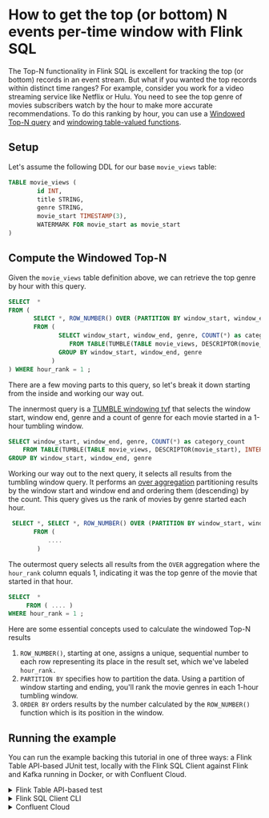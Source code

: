 <!-- title: How to get the top (or bottom) N events per-time window with Flink SQL -->
<!-- description: In this tutorial, learn how to get the top (or bottom) N events per-time window with Flink SQL, with step-by-step instructions and supporting code. -->

# How to get the top (or bottom) N events per-time window with Flink SQL

The Top-N functionality in Flink SQL is excellent for tracking the top (or bottom) records in an event stream.  But what if you wanted the top records within distinct time ranges?  For example, consider you work for a video streaming service like Netflix or Hulu.  You need to see the top genre of movies subscribers watch by the hour to make more accurate recommendations.  To do this ranking by hour, you can use a [Windowed Top-N query](https://nightlies.apache.org/flink/flink-docs-release-1.19/docs/dev/table/sql/queries/window-topn/) and [windowing table-valued functions](https://nightlies.apache.org/flink/flink-docs-release-1.19/docs/dev/table/sql/queries/window-tvf/).

## Setup

Let's assume the following DDL for our base `movie_views` table:

```sql
TABLE movie_views (
        id INT,
        title STRING,
        genre STRING,
        movie_start TIMESTAMP(3),
        WATERMARK FOR movie_start as movie_start
)
```

## Compute the Windowed Top-N

Given the `movie_views` table definition above, we can retrieve the top genre by hour with this query.

```sql
SELECT  *
FROM (
       SELECT *, ROW_NUMBER() OVER (PARTITION BY window_start, window_end ORDER BY category_count DESC ) as hour_rank
       FROM (
              SELECT window_start, window_end, genre, COUNT(*) as category_count
                 FROM TABLE(TUMBLE(TABLE movie_views, DESCRIPTOR(movie_start), INTERVAL '1' HOUR))
              GROUP BY window_start, window_end, genre
            )
) WHERE hour_rank = 1 ;
```
 
There are a few moving parts to this query, so let's break it down starting from the inside and working our way out.

The innermost query is a [TUMBLE windowing tvf](https://nightlies.apache.org/flink/flink-docs-release-1.19/docs/dev/table/sql/queries/window-tvf/#tumble) that selects the window start, window end, genre and a count of genre for each movie started in a 1-hour tumbling window.

```sql
SELECT window_start, window_end, genre, COUNT(*) as category_count
    FROM TABLE(TUMBLE(TABLE movie_views, DESCRIPTOR(movie_start), INTERVAL '1' HOUR))
GROUP BY window_start, window_end, genre
```

Working our way out to the next query, it selects all results from the tumbling window query.  It performs an [over aggregation](https://nightlies.apache.org/flink/flink-docs-release-1.19/docs/dev/table/sql/queries/over-agg/) partitioning results by the window start and window end and ordering them (descending) by the count.  This query gives us the rank of movies by genre started each hour.

```sql
 SELECT *, SELECT *, ROW_NUMBER() OVER (PARTITION BY window_start, window_end ORDER BY category_count DESC )
       FROM ( 
           ....
        )
```

The outermost query selects all results from the `OVER` aggregation where the `hour_rank` column equals 1, indicating it was the top genre of the movie that started in that hour.

```sql
SELECT  *
     FROM ( .... )
WHERE hour_rank = 1 ;
```

Here are some essential concepts used to calculate the windowed Top-N results

1. `ROW_NUMBER()`, starting at one, assigns a unique, sequential number to each row representing its place in the result set, which we've labeled `hour_rank.`
2. `PARTITION BY` specifies how to partition the data. Using a partition of window starting and ending, you'll rank the movie genres in each 1-hour tumbling window.
3. `ORDER BY` orders results by the number calculated by the `ROW_NUMBER()` function which is its position in the window.

## Running the example

You can run the example backing this tutorial in one of three ways: a Flink Table API-based JUnit test, locally with the Flink SQL Client 
against Flink and Kafka running in Docker, or with Confluent Cloud.

<details>
  <summary>Flink Table API-based test</summary>

  ### Prerequisites

  * Java 17, e.g., follow the OpenJDK installation instructions [here](https://openjdk.org/install/) if you don't have Java. 
  * Docker running via [Docker Desktop](https://docs.docker.com/desktop/) or [Docker Engine](https://docs.docker.com/engine/install/)

  ### Run the test

  Clone the `confluentinc/tutorials` GitHub repository (if you haven't already) and navigate to the `tutorials` directory:

  ```shell
  git clone git@github.com:confluentinc/tutorials.git
  cd tutorials
  ```

  Run the following command to execute [FlinkSqlWindowedTopNTest#testWindowedTopN](https://github.com/confluentinc/tutorials/blob/master/windowed-top-N/flinksql/src/test/java/io/confluent/developer/FlinkSqlWindowedTopNTest.java):

  ```plaintext
  ./gradlew clean :windowed-top-N:flinksql:test
  ```

  The test starts Kafka and Schema Registry with [Testcontainers](https://testcontainers.com/), runs the Flink SQL commands
  above against a local Flink `StreamExecutionEnvironment`, and ensures that the aggregation results are what we expect.
</details>

<details>
  <summary>Flink SQL Client CLI</summary>

  ### Prerequisites

  * Docker running via [Docker Desktop](https://docs.docker.com/desktop/) or [Docker Engine](https://docs.docker.com/engine/install/)
  * [Docker Compose](https://docs.docker.com/compose/install/). Ensure that the command `docker compose version` succeeds.

  ### Run the commands

  Clone the `confluentinc/tutorials` GitHub repository (if you haven't already) and navigate to the `tutorials` directory:

  ```shell
  git clone git@github.com:confluentinc/tutorials.git
  cd tutorials
  ```

  Start Flink and Kafka:

  ```shell
  docker compose -f ./docker/docker-compose-flinksql.yml up -d
  ```

  Next, open the Flink SQL Client CLI:

  ```shell
  docker exec -it flink-sql-client sql-client.sh
  ```

  Finally, run following SQL statements to create the `movie_views` table backed by Kafka running in Docker, populate it with
  test data, and run the Top-N query.

  ```sql
  CREATE TABLE movie_views (
            id INT,
            title STRING,
            genre STRING,
            movie_start TIMESTAMP(3),
            WATERMARK FOR movie_start as movie_start
  ) WITH (
      'connector' = 'kafka',
      'topic' = 'movie_views',
      'properties.bootstrap.servers' = 'broker:9092',
      'scan.startup.mode' = 'earliest-offset',
      'key.format' = 'raw',
      'key.fields' = 'id',
      'value.format' = 'json',
      'value.fields-include' = 'EXCEPT_KEY'
  );
  ```

  ```sql
  INSERT INTO movie_views (id, title, genre, movie_start)
  VALUES (123, 'The Dark Knight', 'Action', TO_TIMESTAMP('2024-04-23 19:04:00')),
         (456, 'Avengers: Endgame', 'Action', TO_TIMESTAMP('2024-04-23 22:01:00')),
         (789, 'Inception', 'Sci-Fi', TO_TIMESTAMP('2024-04-23 20:24:00')),
         (147, 'Joker', 'Drama', TO_TIMESTAMP('2024-04-23 22:56:00')),
         (258, 'The Godfather', 'Crime', TO_TIMESTAMP('2024-04-23 19:13:00')),
         (369, 'Casablanca', 'Romance', TO_TIMESTAMP('2024-04-23 20:26:00')),
         (321, 'The Shawshank Redemption', 'Drama', TO_TIMESTAMP('2024-04-23 20:20:00')),
         (654, 'Forrest Gump', 'Drama', TO_TIMESTAMP('2024-04-23 21:54:00')),
         (135, 'Pulp Fiction', 'Crime', TO_TIMESTAMP('2024-04-23 22:09:00')),
         (246, 'The Godfather: Part II', 'Crime', TO_TIMESTAMP('2024-04-23 19:28:00')),
         (842, 'Toy Story 3', 'Animation', TO_TIMESTAMP('2024-04-23 23:12:00')),
         (931, 'Up', 'Animation', TO_TIMESTAMP('2024-04-23 22:17:00')),
         (624, 'The Lion King', 'Animation', TO_TIMESTAMP('2024-04-23 22:28:00')),
         (512, 'Star Wars: The Force Awakens', 'Sci-Fi', TO_TIMESTAMP('2024-04-23 20:42:00')),
         (678, 'The Matrix', 'Sci-Fi', TO_TIMESTAMP('2024-04-23 19:25:00')),
         (753, 'Interstellar', 'Sci-Fi', TO_TIMESTAMP('2024-04-23 20:14:00')),
         (834, 'Titanic', 'Romance', TO_TIMESTAMP('2024-04-23 20:25:00')),
         (333, 'The Pride of Archbishop Carroll', 'History', TO_TIMESTAMP('2024-04-24 03:37:00'));
  ```

  ```sql
  SELECT  *
  FROM (
      SELECT *, ROW_NUMBER() OVER (PARTITION BY window_start, window_end ORDER BY category_count DESC ) as hour_rank
      FROM (
          SELECT window_start, window_end, genre, COUNT(*) as category_count
          FROM TABLE(TUMBLE(TABLE movie_views, DESCRIPTOR(movie_start), INTERVAL '1' HOUR))
          GROUP BY window_start, window_end, genre
      )
  ) WHERE hour_rank = 1 ;
  ```

  The query output should look like this:

  ```plaintext
              window_start         window_end         genre      category_count    hour_rank 
          2024-04-23 19:00:00  2024-04-23 20:00:00    Crime           2               1 
          2024-04-23 20:00:00  2024-04-23 21:00:00    Sci-Fi          3               1 
          2024-04-23 21:00:00  2024-04-23 22:00:00    Drama           1               1 
          2024-04-23 22:00:00  2024-04-23 23:00:00    Animation       2               1 
          2024-04-23 23:00:00  2024-04-24 00:00:00    Animation       1               1   
  ```

  When you are finished, clean up the containers used for this tutorial by running:

  ```shell
  docker compose -f ./docker/docker-compose-flinksql.yml down
  ```
</details>

<details>
  <summary>Confluent Cloud</summary>

  ### Prerequisites

  * A [Confluent Cloud](https://confluent.cloud/signup) account
  * A Flink compute pool created in Confluent Cloud. Follow [this](https://docs.confluent.io/cloud/current/flink/get-started/quick-start-cloud-console.html) quick start to create one.

  ### Run the commands

  In the Confluent Cloud Console, navigate to your environment and then click the `Open SQL Workspace` button for the compute
  pool that you have created.

  Select the default catalog (Confluent Cloud environment) and database (Kafka cluster) to use with the dropdowns at the top right.

  Finally, run following SQL statements to create the `movie_views` table, populate it with test data, and run the windowed Top-N query.

  ```sql
  CREATE TABLE movie_views (
      id INT,
      title STRING,
      genre STRING,
      movie_start TIMESTAMP(3),
      WATERMARK FOR movie_start as movie_start
  )
  ```

  ```sql
  INSERT INTO movie_views (id, title, genre, movie_start)
  VALUES (123, 'The Dark Knight', 'Action', TO_TIMESTAMP('2024-04-23 19:04:00')),
         (456, 'Avengers: Endgame', 'Action', TO_TIMESTAMP('2024-04-23 22:01:00')),
         (789, 'Inception', 'Sci-Fi', TO_TIMESTAMP('2024-04-23 20:24:00')),
         (147, 'Joker', 'Drama', TO_TIMESTAMP('2024-04-23 22:56:00')),
         (258, 'The Godfather', 'Crime', TO_TIMESTAMP('2024-04-23 19:13:00')),
         (369, 'Casablanca', 'Romance', TO_TIMESTAMP('2024-04-23 20:26:00')),
         (321, 'The Shawshank Redemption', 'Drama', TO_TIMESTAMP('2024-04-23 20:20:00')),
         (654, 'Forrest Gump', 'Drama', TO_TIMESTAMP('2024-04-23 21:54:00')),
         (135, 'Pulp Fiction', 'Crime', TO_TIMESTAMP('2024-04-23 22:09:00')),
         (246, 'The Godfather: Part II', 'Crime', TO_TIMESTAMP('2024-04-23 19:28:00')),
         (842, 'Toy Story 3', 'Animation', TO_TIMESTAMP('2024-04-23 23:12:00')),
         (931, 'Up', 'Animation', TO_TIMESTAMP('2024-04-23 22:17:00')),
         (624, 'The Lion King', 'Animation', TO_TIMESTAMP('2024-04-23 22:28:00')),
         (512, 'Star Wars: The Force Awakens', 'Sci-Fi', TO_TIMESTAMP('2024-04-23 20:42:00')),
         (678, 'The Matrix', 'Sci-Fi', TO_TIMESTAMP('2024-04-23 19:25:00')),
         (753, 'Interstellar', 'Sci-Fi', TO_TIMESTAMP('2024-04-23 20:14:00')),
         (834, 'Titanic', 'Romance', TO_TIMESTAMP('2024-04-23 20:25:00')),
         (333, 'The Pride of Archbishop Carroll', 'History', TO_TIMESTAMP('2024-04-24 03:37:00'));
  ```

  ```sql
  SELECT  *
  FROM (
      SELECT *, ROW_NUMBER() OVER (PARTITION BY window_start, window_end ORDER BY category_count DESC ) as hour_rank
      FROM (
          SELECT window_start, window_end, genre, COUNT(*) as category_count
          FROM TABLE(TUMBLE(TABLE movie_views, DESCRIPTOR(movie_start), INTERVAL '1' HOUR))
          GROUP BY window_start, window_end, genre
      )
  ) WHERE hour_rank = 1 ;
  ```

  The query output should look like this:

  ![Query output](https://raw.githubusercontent.com/confluentinc/tutorials/master/windowed-top-N/flinksql/img/query-output.png)

</details>
